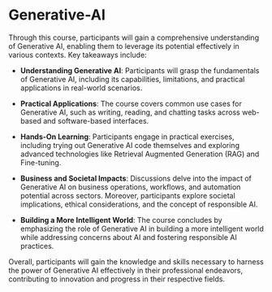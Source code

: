 # Generative-AI

Through this course, participants will gain a comprehensive understanding of Generative AI, enabling them to leverage its potential effectively in various contexts. Key takeaways include:

- **Understanding Generative AI**: Participants will grasp the fundamentals of Generative AI, including its capabilities, limitations, and practical applications in real-world scenarios.

- **Practical Applications**: The course covers common use cases for Generative AI, such as writing, reading, and chatting tasks across web-based and software-based interfaces.

- **Hands-On Learning**: Participants engage in practical exercises, including trying out Generative AI code themselves and exploring advanced technologies like Retrieval Augmented Generation (RAG) and Fine-tuning.

- **Business and Societal Impacts**: Discussions delve into the impact of Generative AI on business operations, workflows, and automation potential across sectors. Moreover, participants explore societal implications, ethical considerations, and the concept of responsible AI.

- **Building a More Intelligent World**: The course concludes by emphasizing the role of Generative AI in building a more intelligent world while addressing concerns about AI and fostering responsible AI practices.

Overall, participants will gain the knowledge and skills necessary to harness the power of Generative AI effectively in their professional endeavors, contributing to innovation and progress in their respective fields.
